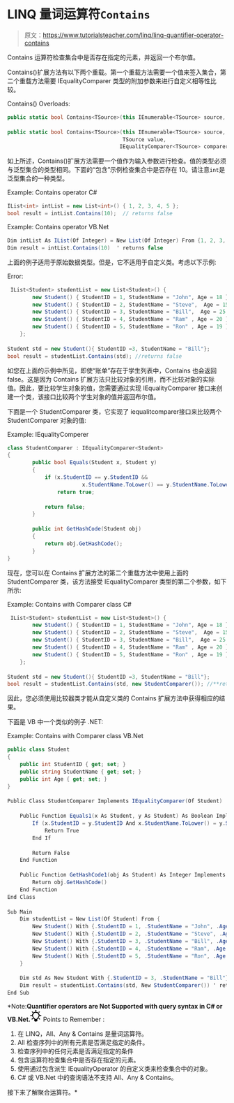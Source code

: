 # LINQ 量词运算符`Contains`

> 原文：<https://www.tutorialsteacher.com/linq/linq-quantifier-operator-contains>

Contains 运算符检查集合中是否存在指定的元素，并返回一个布尔值。

Contains()扩展方法有以下两个重载。第一个重载方法需要一个值来签入集合，第二个重载方法需要 IEqualityComparer 类型的附加参数来进行自定义相等性比较。

Contains() Overloads:

```cs
public static bool Contains<TSource>(this IEnumerable<TSource> source, TSource value);

public static bool Contains<TSource>(this IEnumerable<TSource> source, 
                                     TSource value, 
                                    IEqualityComparer<TSource> comparer);

```

如上所述，Contains()扩展方法需要一个值作为输入参数进行检查。值的类型必须与泛型集合的类型相同。下面的“包含”示例检查集合中是否存在 10。请注意`int`是泛型集合的一种类型。

Example: Contains operator C#

```cs
IList<int> intList = new List<int>() { 1, 2, 3, 4, 5 };
bool result = intList.Contains(10);  // returns false
```

Example: Contains operator VB.Net

```cs
Dim intList As IList(Of Integer) = New List(Of Integer) From {1, 2, 3, 4, 5}
Dim result = intList.Contains(10)  ' returns false
```

上面的例子适用于原始数据类型。但是，它不适用于自定义类。考虑以下示例:

Error:

```cs
 IList<Student> studentList = new List<Student>() { 
        new Student() { StudentID = 1, StudentName = "John", Age = 18 } ,
        new Student() { StudentID = 2, StudentName = "Steve",  Age = 15 } ,
        new Student() { StudentID = 3, StudentName = "Bill",  Age = 25 } ,
        new Student() { StudentID = 4, StudentName = "Ram" , Age = 20 } ,
        new Student() { StudentID = 5, StudentName = "Ron" , Age = 19 } 
    };

Student std = new Student(){ StudentID =3, StudentName = "Bill"};
bool result = studentList.Contains(std); //returns false
```

如您在上面的示例中所见，即使“账单”存在于学生列表中，Contains 也会返回 false。这是因为 Contains 扩展方法只比较对象的引用，而不比较对象的实际值。因此，要比较学生对象的值，您需要通过实现 IEqualityComparer 接口来创建一个类，该接口比较两个学生对象的值并返回布尔值。

下面是一个 StudentComparer 类，它实现了 iequalitcomparer<student>接口来比较两个 StudentComparer 对象的值:</student>

Example: IEqualityComperer

```cs
class StudentComparer : IEqualityComparer<Student>
{
        public bool Equals(Student x, Student y)
        {
            if (x.StudentID == y.StudentID && 
                        x.StudentName.ToLower() == y.StudentName.ToLower())
                return true;

            return false;
        }

        public int GetHashCode(Student obj)
        {
            return obj.GetHashCode();
        }
}
```

现在，您可以在 Contains 扩展方法的第二个重载方法中使用上面的 StudentComparer 类，该方法接受 IEqualityComparer 类型的第二个参数，如下所示:

Example: Contains with Comparer class C#

```cs
 IList<Student> studentList = new List<Student>() { 
        new Student() { StudentID = 1, StudentName = "John", Age = 18 } ,
        new Student() { StudentID = 2, StudentName = "Steve",  Age = 15 } ,
        new Student() { StudentID = 3, StudentName = "Bill",  Age = 25 } ,
        new Student() { StudentID = 4, StudentName = "Ram" , Age = 20 } ,
        new Student() { StudentID = 5, StudentName = "Ron" , Age = 19 } 
    };

Student std = new Student(){ StudentID =3, StudentName = "Bill"};
bool result = studentList.Contains(std, new StudentComparer()); //**returns true**
```

因此，您必须使用比较器类才能从自定义类的 Contains 扩展方法中获得相应的结果。

下面是 VB 中一个类似的例子 .NET:

Example: Contains with Comparer class VB.Net

```cs
public class Student 
{
    public int StudentID { get; set; }
    public string StudentName { get; set; }
    public int Age { get; set; }
}

Public Class StudentComparer Implements IEqualityComparer(Of Student)

    Public Function Equals1(x As Student, y As Student) As Boolean Implements IEqualityComparer(Of Student).Equals
        If (x.StudentID = y.StudentID And x.StudentName.ToLower() = y.StudentName.ToLower()) Then
            Return True
        End If

        Return False
    End Function

    Public Function GetHashCode1(obj As Student) As Integer Implements IEqualityComparer(Of Student).GetHashCode
        Return obj.GetHashCode()
    End Function
End Class

Sub Main
    Dim studentList = New List(Of Student) From {
        New Student() With {.StudentID = 1, .StudentName = "John", .Age = 18},
        New Student() With {.StudentID = 2, .StudentName = "Steve", .Age = 15},
        New Student() With {.StudentID = 3, .StudentName = "Bill", .Age = 25},
        New Student() With {.StudentID = 4, .StudentName = "Ram", .Age = 20},
        New Student() With {.StudentID = 5, .StudentName = "Ron", .Age = 19}
    }

    Dim std As New Student With {.StudentID = 3, .StudentName = "Bill"}
    Dim result = studentList.Contains(std, New StudentComparer()) ' returns true
End Sub
```

*Note:**Quantifier operators are **Not Supported** with query syntax in C# or VB.Net.**![](img/85db52f5404f0c468e1b194aa487d6a1.png)  Points to Remember :

1.  在 LINQ，All、Any & Contains 是量词运算符。
2.  All 检查序列中的所有元素是否满足指定的条件。
3.  检查序列中的任何元素是否满足指定的条件
4.  包含运算符检查集合中是否存在指定的元素。
5.  使用通过包含派生 IEqualityOperator 的自定义类来检查集合中的对象。
6.  C# 或 VB.Net 中的查询语法不支持 All、Any & Contains。

接下来了解聚合运算符。*